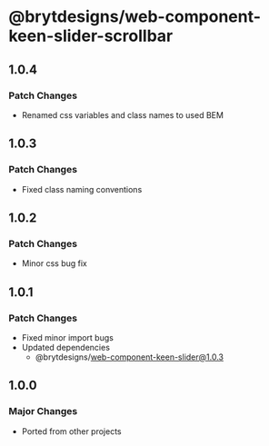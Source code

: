 # @brytdesigns/web-component-keen-slider-scrollbar

## 1.0.4

### Patch Changes

- Renamed css variables and class names to used BEM

## 1.0.3

### Patch Changes

- Fixed class naming conventions

## 1.0.2

### Patch Changes

- Minor css bug fix

## 1.0.1

### Patch Changes

- Fixed minor import bugs
- Updated dependencies
  - @brytdesigns/web-component-keen-slider@1.0.3

## 1.0.0

### Major Changes

- Ported from other projects
